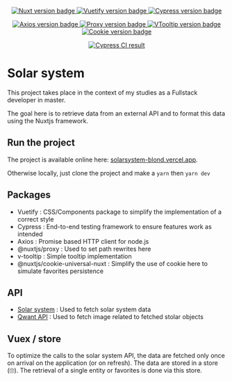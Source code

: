 <p align="center">
  <a href="https://nuxtjs.org/" target="_blank">
    <img src="https://img.shields.io/badge/Nuxt-2.15.3-brightgreen" alt="Nuxt version badge" />
  </a>
  <a href="https://vuetifyjs.com/" target="_blank">
    <img src="https://img.shields.io/badge/Vuetify-1.11.3-blue" alt="Vuetify version badge" />
  </a>
  <a href="https://www.cypress.io/" target="_blank">
    <img src="https://img.shields.io/badge/Cypress-6.8.0-brightgreen" alt="Cypress version badge" />
  </a>
</p>

<p align="center">
  <a href="https://axios.nuxtjs.org/" target="_blank">
    <img src="https://img.shields.io/badge/Axios-5.13.1-brightgreen" alt="Axios version badge" />
  </a>
  <a href="https://github.com/nuxt-community/proxy-module" target="_blank">
    <img src="https://img.shields.io/badge/@nuxtjs/proxy-2.1.0-brightgreen" alt="Proxy version badge" />
  </a>
  <a href="https://akryum.github.io/v-tooltip/#/" target="_blank">
    <img src="https://img.shields.io/badge/VTooltip-2.1.3-brightgreen" alt="VTooltip version badge" />
  </a>
  <a href="https://github.com/microcipcip/cookie-universal/tree/master/packages/cookie-universal-nuxt" target="_blank">
    <img src="https://img.shields.io/badge/@nuxtjs/CookieUniversalNuxt-2.1.4-brightgreen" alt="Cookie version badge" />
  </a>
</p>


<p align="center">
  <a href="https://github.com/mathieucollet/solarsystem/actions/workflows/ci.yml" target="_blank">
    <img src="https://github.com/mathieucollet/solarsystem/actions/workflows/ci.yml/badge.svg" alt="Cypress CI result" />
  </a>
</p>

# Solar system

This project takes place in the context of my studies as a Fullstack developer in master.

The goal here is to retrieve data from an external API and to format this data using the Nuxtjs framework.

## Run the project
The project is available online here: [solarsystem-blond.vercel.app](https://solarsystem-blond.vercel.app/).

Otherwise locally, just clone the project and make a `yarn` then `yarn dev`

## Packages
- Vuetify : CSS/Components package to simplify the implementation of a correct style
- Cypress : End-to-end testing framework to ensure features work as intended
- Axios : Promise based HTTP client for node.js
- @nuxtjs/proxy : Used to set path rewrites here
- v-tooltip : Simple tooltip implementation
- @nuxtjs/cookie-universal-nuxt : Simplify the use of cookie here to simulate favorites persistence

## API
- [Solar system](https://api.le-systeme-solaire.net/) : Used to fetch solar system data
- [Qwant API](https://api.qwant.com/) : Used to fetch image related to fetched stolar objects

## Vuex / store
To optimize the calls to the solar system API, the data are fetched only once on arrival on the application (or on refresh). The data are stored in a store (🙄). The retrieval of a single entity or favorites is done via this store.
